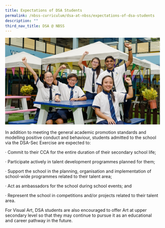 ```yaml
---
title: Expectations of DSA Students
permalink: /nbss-curriculum/dsa-at-nbss/expectations-of-dsa-students
description: ""
third_nav_title: DSA @ NBSS
---
```

<img src="/images/exp.jpg">
<p>In addition to meeting the general academic promotion standards and modelling positive conduct and behaviour, students admitted to the school via the DSA-Sec Exercise are expected to:</p>
<p>&middot;&nbsp;Commit to their CCA for the entire duration of their secondary school life;</p>
<p>&middot;&nbsp;Participate actively in talent development programmes planned for them;</p>
<p>&middot;&nbsp;Support the school in the planning, organisation and implementation of school-wide programmes related to their talent area;</p>
<p>&middot;&nbsp;Act as ambassadors for the school during school events; and</p>
<p>&middot;&nbsp;Represent the school in competitions and/or&nbsp;projects related to their talent area.</p>
<p>For Visual Art, DSA students are also encouraged to offer Art at upper secondary level so that they may continue to pursue it as an educational and career pathway in the future.</p>